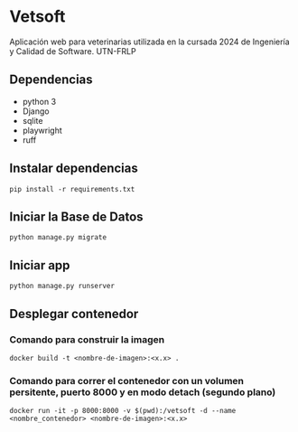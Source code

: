 # Vetsoft

Aplicación web para veterinarias utilizada en la cursada 2024 de Ingeniería y Calidad de Software. UTN-FRLP

## Dependencias

- python 3
- Django
- sqlite
- playwright
- ruff

## Instalar dependencias

`pip install -r requirements.txt`

## Iniciar la Base de Datos

`python manage.py migrate`

## Iniciar app

`python manage.py runserver`

## Desplegar contenedor
### Comando para construir la imagen
`docker build -t <nombre-de-imagen>:<x.x> .`

### Comando para correr el contenedor con un volumen persitente, puerto 8000 y en modo detach (segundo plano)
`docker run -it -p 8000:8000 -v $(pwd):/vetsoft -d --name <nombre_contenedor> <nombre-de-imagen>:<x.x>`